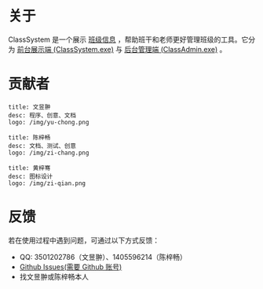 # 关于

ClassSystem 是一个展示 [班级信息](/class-data) ，帮助班干和老师更好管理班级的工具。它分为 [前台展示端 (ClassSystem.exe)](/class-system/) 与 [后台管理端 (ClassAdmin.exe)](/class-admin/) 。

# 贡献者

```card
title: 文昱翀
desc: 程序、创意、文档
logo: /img/yu-chong.png
```

```card
title: 陈梓畅
desc: 文档、测试、创意
logo: /img/zi-chang.png
```

```card
title: 黄梓骞
desc: 图标设计
logo: /img/zi-qian.png
```

# 反馈

若在使用过程中遇到问题，可通过以下方式反馈：

- QQ: 3501202786（文昱翀）、1405596214（陈梓畅）
- [Github Issues(需要 Github 账号)](https://github.com/bili9blood/ClassSystem/issues/new)
- 找文昱翀或陈梓畅本人
